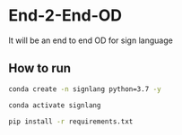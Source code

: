 # End-2-End-OD
It will be an end to end OD for sign language


## How to run

```bash
conda create -n signlang python=3.7 -y
```

```bash
conda activate signlang
```

```bash
pip install -r requirements.txt
```
